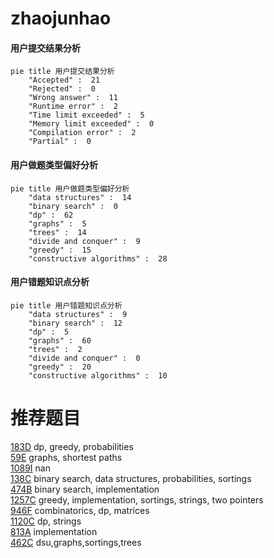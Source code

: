 # zhaojunhao

<!-- tabs:start -->



#### **用户提交结果分析**

```mermaid
pie title 用户提交结果分析
    "Accepted" :  21
    "Rejected" :  0
    "Wrong answer" :  11
    "Runtime error" :  2
    "Time limit exceeded" :  5
    "Memory limit exceeded" :  0
    "Compilation error" :  2
    "Partial" :  0
```

#### **用户做题类型偏好分析**

```mermaid
pie title 用户做题类型偏好分析
    "data structures" :  14
    "binary search" :  0
    "dp" :  62
    "graphs" :  5
    "trees" :  14
    "divide and conquer" :  9
    "greedy" :  15
    "constructive algorithms" :  28
```
#### **用户错题知识点分析**

```mermaid
pie title 用户错题知识点分析
    "data structures" :  9
    "binary search" :  12
    "dp" :  5
    "graphs" :  60
    "trees" :  2
    "divide and conquer" :  0
    "greedy" :  20
    "constructive algorithms" :  10
```



<!-- tabs:end -->
# 推荐题目
[183D](https://codeforces.com/contest/183/problem/D)		dp,
                        greedy,
                        probabilities		  
[59E](https://codeforces.com/contest/59/problem/E)		graphs,
                        shortest paths		  
[1089I](https://codeforces.com/contest/1089/problem/I)		nan		  
[138C](https://codeforces.com/contest/138/problem/C)		binary search,
                        data structures,
                        probabilities,
                        sortings		  
[474B](https://codeforces.com/contest/474/problem/B)		binary search,
                        implementation		  
[1257C](https://codeforces.com/contest/1257/problem/C)		greedy,
                        implementation,
                        sortings,
                        strings,
                        two pointers		  
[946F](https://codeforces.com/contest/946/problem/F)		combinatorics,
                        dp,
                        matrices		  
[1120C](https://codeforces.com/contest/1120/problem/C)		dp,
                        strings		  
[813A](https://codeforces.com/contest/813/problem/A)		implementation		  
[462C](https://codeforces.com/contest/462/problem/C)		dsu,graphs,sortings,trees		  
